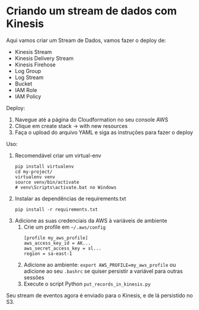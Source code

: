 # Criando um stream de dados com Kinesis


Aqui vamos criar um Stream de Dados, vamos fazer o deploy de:
* Kinesis Stream
* Kinesis Delivery Stream
* Kinesis Firehose
* Log Group
* Log Stream
* Bucket
* IAM Role
* IAM Policy

Deploy:
1. Navegue até a página do Cloudformation no seu console AWS
1. Clique em create stack -> with new resources
1. Faça o upload do arquivo YAML e siga as instruções para fazer o deploy


Uso:
1. Recomendável criar um virtual-env 
    ```
    pip install virtualenv
    cd my-project/
    virtualenv venv
    source venv/bin/activate
    # venv\Scripts\activate.bat no Windows
    ```
1. Instalar as dependências de requirements.txt 
    ```
    pip install -r requirements.txt
    ```
1. Adicione as suas credenciais da AWS à variáveis de ambiente
    1. Crie um profile em `~/.aws/config`
        ```
        [profile my_aws_profile]
        aws_access_key_id = AK... 
        aws_secret_access_key = sl...
        region = sa-east-1
        ```
    1.  Adicione ao ambiente: `export AWS_PROFILE=my_aws_profile` ou adicione ao seu `.bashrc` se quiser 
    persistir a variável para outras sessões
    1. Execute o script Python `put_records_in_kinesis.py`
    
Seu stream de eventos agora é enviado para o Kinesis, e de lá persistido no S3.